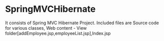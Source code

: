 # SpringMVCHibernate

It consists of Spring MVC Hibernate Project.
Included files are
Source code for various classes,
Web content - View folder[addEmployee.jsp,employeeList.jsp],Index.jsp
